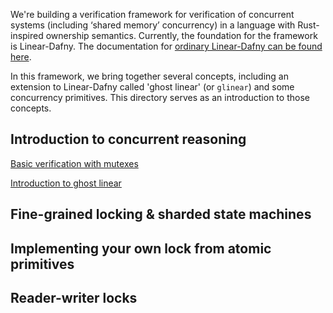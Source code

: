 We're building a verification framework for verification of concurrent systems (including ‘shared memory’ concurrency) in a language with Rust-inspired ownership semantics.
Currently, the foundation for the framework is Linear-Dafny. The documentation for [ordinary Linear-Dafny can be found here](https://github.com/secure-foundations/dafny/tree/betr/docs/Linear).

In this framework, we bring together several concepts, including an extension to Linear-Dafny called 'ghost linear' (or `glinear`) and some concurrency primitives.
This directory serves as an introduction to those concepts.

## Introduction to concurrent reasoning

[Basic verification with mutexes](MutexIntro.md)

[Introduction to ghost linear](GhostLinearIntro.md)

## Fine-grained locking & sharded state machines

## Implementing your own lock from atomic primitives

## Reader-writer locks
